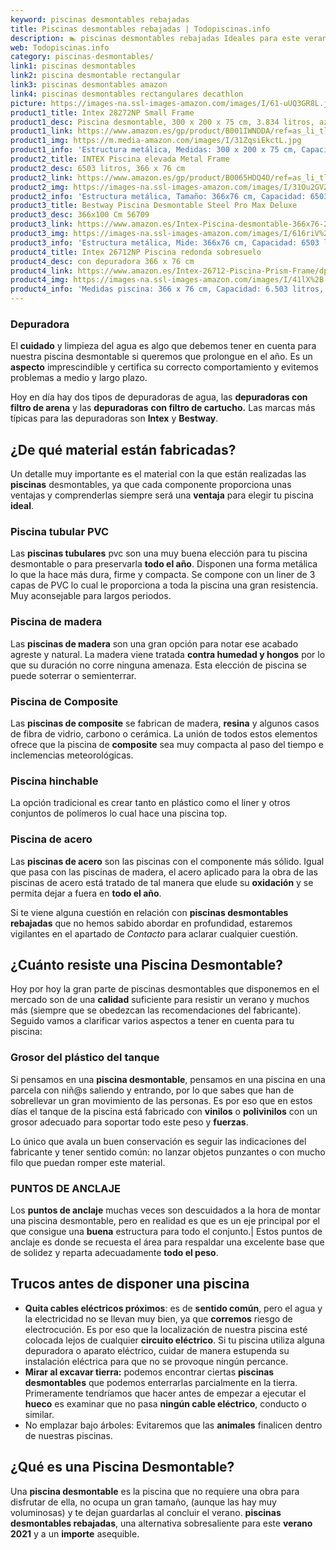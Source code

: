 ```yaml
---
keyword: piscinas desmontables rebajadas
title: Piscinas desmontables rebajadas | Todopiscinas.info
description: 🏊 piscinas desmontables rebajadas Ideales para este verano 2021. Aquí puedes comprar piscinas desmontables rebajadas y comparar con otras similares. No dejes escapar piscinas desmontables rebajadas a un precio realmente tentador.
web: Todopiscinas.info
category: piscinas-desmontables/
link1: piscinas desmontables
link2: piscina desmontable rectangular
link3: piscinas desmontables amazon
link4: piscinas desmontables rectangulares decathlon
picture: https://images-na.ssl-images-amazon.com/images/I/61-uUQ3GR8L.jpg
product1_title: Intex 28272NP Small Frame
product1_desc: Piscina desmontable, 300 x 200 x 75 cm, 3.834 litros, azul
product1_link: https://www.amazon.es/gp/product/B001IWNDDA/ref=as_li_tl?ie=UTF8&camp=3638&creative=24630&creativeASIN=B001IWNDDA&linkCode=as2&tag=todopiscinas0e-21&linkId=25b9d647487c889cb6ef56ed63f50ca1
product1_img: https://m.media-amazon.com/images/I/31ZqsiEkctL.jpg
product1_info: 'Estructura metálica, Medidas: 300 x 200 x 75 cm, Capacidad: 3.834 litros, Para 6 personas (+ 6 años), Fácil montaje, Forma rectangular'
product2_title: INTEX Piscina elevada Metal Frame
product2_desc: 6503 litros, 366 x 76 cm
product2_link: https://www.amazon.es/gp/product/B0065HDQ4O/ref=as_li_tl?ie=UTF8&camp=3638&creative=24630&creativeASIN=B0065HDQ4O&linkCode=as2&tag=todopiscinas0e-21&linkId=ed2430e3ba564d3527ee103df33ed7b3
product2_img: https://images-na.ssl-images-amazon.com/images/I/31Ou2GV2SAL.jpg
product2_info: 'Estructura metálica, Tamaño: 366x76 cm, Capacidad: 6503 litros, Forma circular, De 4 a 7 personas (+6 años)'
product3_title: Bestway Piscina Desmontable Steel Pro Max Deluxe
product3_desc: 366x100 Cm 56709
product3_link: https://www.amazon.es/Intex-Piscina-desmontable-366x76-28210NP/dp/B0065HDQ4O?__mk_es_ES=%C3%85M%C3%85%C5%BD%C3%95%C3%91&crid=25UQGV9HG2INI&dchild=1&keywords=piscinas+desmontables&qid=1615854176&sprefix=piscinas+dem%2Caps%2C201&sr=8-5&linkCode=ll1&tag=todopiscinas0e-21&linkId=34f200977c6cbaab1f3f4d9ac0e64755&language=es_ES&ref_=as_li_ss_tl
product3_img: https://images-na.ssl-images-amazon.com/images/I/616riV%2BiY3L.jpg
product3_info: 'Estructura metálica, Mide: 366x76 cm, Capacidad: 6503 litros, De 4 a 7 personas mayores de 6 años, Forma circular, Tecnología Super-Tough'
product4_title: Intex 26712NP Piscina redonda sobresuelo
product4_desc: con depuradora 366 x 76 cm
product4_link: https://www.amazon.es/Intex-26712-Piscina-Prism-Frame/dp/B07FB823GL?__mk_es_ES=%C3%85M%C3%85%C5%BD%C3%95%C3%91&dchild=1&keywords=piscinas+desmontables+con+depuradora&qid=1615936418&sr=8-5&linkCode=ll1&tag=todopiscinas0e-21&linkId=d98699de7830cd471766fa1daa36de34&language=es_ES&ref_=as_li_ss_tl
product4_img: https://images-na.ssl-images-amazon.com/images/I/41lX%2B-YpibL.jpg
product4_info: 'Medidas piscina: 366 x 76 cm, Capacidad: 6.503 litros, Incluye depuradora de cartucha A, Lona resistente triple capa'
---
```



<brand-panel :title=product1_title :desc=product1_desc :img=product1_img :link=product1_link></brand-panel>


### Depuradora

El **cuidado** y limpieza del agua es algo que debemos tener en cuenta para nuestra piscina desmontable si queremos que prolongue en el año. Es un **aspecto** imprescindible y certifica su correcto comportamiento y evitemos problemas a medio y largo plazo.

Hoy en día hay dos tipos de depuradoras de agua, las **depuradoras con filtro de arena** y  las **depuradoras** **con filtro de cartucho.** Las marcas más típicas para las depuradoras son **Intex** y **Bestway**.


## ¿De qué material están fabricadas?

Un detalle muy importante es el material con la que están realizadas las **piscinas** desmontables, ya que cada componente proporciona unas ventajas y comprenderlas siempre será una **ventaja** para elegir tu piscina **ideal**.


### Piscina tubular PVC

Las **piscinas tubulares** pvc son una muy buena elección para tu piscina desmontable o para preservarla **todo el año**. Disponen una forma metálica lo que la hace más dura, firme y compacta. Se compone con un liner de 3 capas de PVC lo cual le proporciona a toda la piscina una gran resistencia. Muy aconsejable para largos periodos.


### Piscina de madera

Las **piscinas de madera** son una gran opción para notar ese acabado agreste y natural. La madera viene tratada **contra humedad y hongos** por lo que su duración no corre ninguna amenaza. Esta elección de piscina se puede soterrar o semienterrar.


### Piscina de Composite

Las **piscinas de composite** se fabrican de madera, **resina** y algunos casos de fibra de vidrio, carbono o cerámica. La unión de todos estos elementos ofrece que la piscina de **composite** sea muy compacta al paso del tiempo e inclemencias meteorológicas.


### Piscina hinchable

 La opción tradicional es crear tanto en plástico como el liner y otros conjuntos de polímeros lo cual hace una piscina top.


### Piscina de acero

Las **piscinas de acero** son las piscinas con el componente más sólido. Igual que pasa con las piscinas de madera, el acero aplicado para la obra de las piscinas de acero está tratado de tal manera que elude su **oxidación** y se permita dejar a fuera en **todo el año**.

Si te viene alguna cuestión en relación con **piscinas desmontables rebajadas** que no hemos sabido abordar en profundidad, estaremos vigilantes en el apartado de _Contacto_ para aclarar cualquier cuestión.


## ¿Cuánto resiste una Piscina Desmontable?

Hoy por hoy la gran parte de piscinas desmontables que disponemos en el mercado son de una **calidad** suficiente para resistir un verano y muchos más (siempre que se obedezcan las recomendaciones del fabricante). Seguido vamos a clarificar varios aspectos a tener en cuenta para tu piscina:


### Grosor del plástico del tanque

Si pensamos en una **piscina desmontable**, pensamos en una piscina en una parcela con niñ@s saliendo y entrando, por lo que sabes que han de sobrellevar un gran movimiento de las personas. Es por eso que en estos días el tanque de la piscina está fabricado con **vinilos** o **polivinilos** con un grosor adecuado para soportar todo este peso y **fuerzas**.

Lo único que avala un	 buen conservación es seguir las indicaciones del fabricante y tener sentido común: no lanzar objetos punzantes o con mucho filo que puedan romper este material.


### PUNTOS DE ANCLAJE

Los **puntos de anclaje** muchas veces son descuidados a la hora de montar una piscina desmontable, pero en realidad es que es un eje principal por el que consigue una **buena** estructura para todo el conjunto.| Estos puntos de anclaje es donde se recuesta el área para respaldar una excelente base que de solidez y reparta adecuadamente **todo el peso**.

<external-banner></external-banner>



## Trucos antes de disponer una piscina



*   **Quita cables eléctricos próximos**: es de **sentido común**, pero el agua y la electricidad no se llevan muy bien, ya que **corremos** riesgo de electrocución. Es por eso que la localización de nuestra piscina esté colocada lejos de cualquier **circuito eléctrico**. Si tu piscina utiliza alguna depuradora o aparato eléctrico, cuidar de manera estupenda su instalación eléctrica para que no se provoque ningún percance.
*   **Mirar al excavar tierra:** podemos encontrar ciertas **piscinas desmontables** que podemos enterrarlas parcialmente en la tierra. Primeramente tendríamos que hacer antes de empezar a ejecutar el **hueco** es examinar que no pasa **ningún cable eléctrico**, conducto o similar.
*   No emplazar bajo árboles: Evitaremos que las **animales** finalicen dentro de nuestras piscinas.

<stats-list :link1=link1 :link2=link2 :link3=link3 :link4=link4 :category=category></stats-list>
## ¿Qué es una Piscina Desmontable?

Una **piscina desmontable** es la piscina que no requiere una obra para disfrutar de ella, no ocupa un gran tamaño, (aunque las hay muy voluminosas) y te dejan guardarlas al concluir el verano.  **piscinas desmontables rebajadas**, una alternativa sobresaliente para este **verano 2021** y a un **importe** asequible.